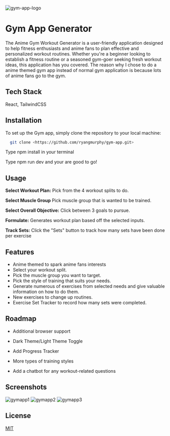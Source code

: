 
![gym-app-logo](https://github.com/ryangmurphy/gym-app/assets/137011288/a9557327-75d3-457d-aed2-5b9b0e75e658)

# Gym App Generator

The Anime Gym Workout Generator is a user-friendly application designed to help fitness enthusiasts and anime fans to plan effective and personalized workout routines. Whether you're a beginner looking to establish a fitness routine or a seasoned gym-goer seeking fresh workout ideas, this application has you covered. The reason why I chose to do a anime themed gym app instead of normal gym application is because lots of anime fans go to the gym.



## Tech Stack

React, TailwindCSS



## Installation

To set up the Gym app, simply clone the repository to your local machine:

```bash
  git clone <https://github.com/ryangmurphy/gym-app.git>
```
Type npm install in your terminal

Type npm run dev and your are good to go!
    
## Usage

**Select Workout Plan:** Pick from the 4 workout splits to do.

**Select Muscle Group** Pick muscle group that is wanted to be trained.

**Select Overall Objective:** Click between 3 goals to pursue.

**Formulate:** Generates workout plan based off the selected inputs.

**Track Sets:** Click the "Sets" button to track how many sets have been done per exercise




## Features

- Anime themed to spark anime fans interests
- Select your workout split.
- Pick the muscle group you want to target.
- Pick the style of training that suits your needs.
- Generate numerous of exercises from selected needs and give valuable information on how to do them. 
- New exercises to change up routines.
- Exercise Set Tracker to record how many sets were completed.


## Roadmap

- Additional browser support

- Dark Theme/Light Theme Toggle

- Add Progress Tracker

- More types of training styles

- Add a chatbot for any workout-related questions

## Screenshots
![gymapp1](https://github.com/ryangmurphy/gym-app/assets/137011288/411e8144-a848-45da-aece-f7f460e2a89b)
![gymapp2](https://github.com/ryangmurphy/gym-app/assets/137011288/2773b970-5656-40ac-8674-0fc2dd80b152)
![gymapp3](https://github.com/ryangmurphy/gym-app/assets/137011288/c7b4a0e1-4951-49b1-8aae-1811444e8ce9)



## License

[MIT](https://choosealicense.com/licenses/mit/)

